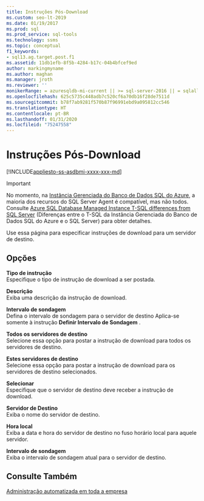 ```yaml
---
title: Instruções Pós-Download
ms.custom: seo-lt-2019
ms.date: 01/19/2017
ms.prod: sql
ms.prod_service: sql-tools
ms.technology: ssms
ms.topic: conceptual
f1_keywords:
- sql13.ag.target.post.f1
ms.assetid: 11db1efb-8f5b-4284-b17c-04b4bfcef9ed
author: markingmyname
ms.author: maghan
ms.manager: jroth
ms.reviewer: ''
monikerRange: = azuresqldb-mi-current || >= sql-server-2016 || = sqlallproducts-allversions
ms.openlocfilehash: 625c5735c448adb7c520cf6a70db16f28de7511d
ms.sourcegitcommit: b78f7ab9281f570b87f96991ebd9a095812cc546
ms.translationtype: HT
ms.contentlocale: pt-BR
ms.lasthandoff: 01/31/2020
ms.locfileid: "75247558"
---
```

# <a name="post-download-instructions"></a>Instruções Pós-Download
[!INCLUDE[appliesto-ss-asdbmi-xxxx-xxx-md](../../includes/appliesto-ss-asdbmi-xxxx-xxx-md.md)]

> [!IMPORTANT]  
> No momento, na [Instância Gerenciada do Banco de Dados SQL do Azure](https://docs.microsoft.com/azure/sql-database/sql-database-managed-instance), a maioria dos recursos do SQL Server Agent é compatível, mas não todos. Consulte [Azure SQL Database Managed Instance T-SQL differences from SQL Server](https://docs.microsoft.com/azure/sql-database/sql-database-managed-instance-transact-sql-information#sql-server-agent) (Diferenças entre o T-SQL da Instância Gerenciada do Banco de Dados SQL do Azure e o SQL Server) para obter detalhes.

Use essa página para especificar instruções de download para um servidor de destino.  
  
## <a name="options"></a>Opções  
**Tipo de instrução**  
Especifique o tipo de instrução de download a ser postada.  
  
**Descrição**  
Exiba uma descrição da instrução de download.  
  
**Intervalo de sondagem**  
Defina o intervalo de sondagem para o servidor de destino Aplica-se somente à instrução **Definir Intervalo de Sondagem** .  
  
**Todos os servidores de destino**  
Selecione essa opção para postar a instrução de download para todos os servidores de destino.  
  
**Estes servidores de destino**  
Selecione essa opção para postar a instrução de download  para os servidores de destino selecionados.  
  
**Selecionar**  
Especifique que o servidor de destino deve receber a instrução de download.  
  
**Servidor de Destino**  
Exiba o nome do servidor de destino.  
  
**Hora local**  
Exiba a data e hora do servidor de destino no fuso horário local para aquele servidor.  
  
**Intervalo de sondagem**  
Exiba o intervalo de sondagem atual para o servidor de destino.  
  
## <a name="see-also"></a>Consulte Também  
[Administração automatizada em toda a empresa](../../ssms/agent/automated-administration-across-an-enterprise.md)  
  
